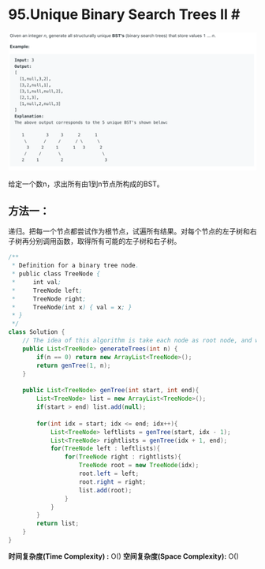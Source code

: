 # 95.Unique Binary Search Trees II \#

![](.gitbook/assets/image%20%2833%29.png)

给定一个数n，求出所有由1到n节点所构成的BST。

## 方法一：

递归。把每一个节点都尝试作为根节点，试遍所有结果。对每个节点的左子树和右子树再分别调用函数，取得所有可能的左子树和右子树。

```java
/**
 * Definition for a binary tree node.
 * public class TreeNode {
 *     int val;
 *     TreeNode left;
 *     TreeNode right;
 *     TreeNode(int x) { val = x; }
 * }
 */
class Solution {
    // The idea of this algorithm is take each node as root node, and we need to consider all of its possible left sub-tree and right sub-tree. The genTree function can handle all the siutations by using recursive method
    public List<TreeNode> generateTrees(int n) {
        if(n == 0) return new ArrayList<TreeNode>();
        return genTree(1, n);
    }
    
    public List<TreeNode> genTree(int start, int end){
        List<TreeNode> list = new ArrayList<TreeNode>();
        if(start > end) list.add(null);
        
        for(int idx = start; idx <= end; idx++){
            List<TreeNode> leftlists = genTree(start, idx - 1);
            List<TreeNode> rightlists = genTree(idx + 1, end);
            for(TreeNode left : leftlists){
                for(TreeNode right : rightlists){
                    TreeNode root = new TreeNode(idx);
                    root.left = left;
                    root.right = right;
                    list.add(root);
                }
            }
        }
        return list;
    }
}
```

**时间复杂度\(Time Complexity\) :** O\(\)          **空间复杂度\(Space Complexity\):** O\(\)


